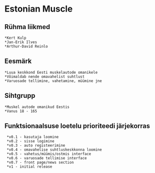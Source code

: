 # Estonian Muscle

## Rühma liikmed
	*Kert Kulp
	*Jan-Erik Ilves
	*Arthur-David Reinlo

## Eesmärk
	
	*Luua keskkond Eesti muskelautode omanikele
	*Võimaldab nende omavahelist suhtlust 
	*Varuosade tellimine, vahetamine, müümine jne
	
## Sihtgrupp
	
	*Muskel autode omanikud Eestis
	*Vanus 18 - 165
	
## Funktsionaalsuse loetelu prioriteedi järjekorras
	 
	 *v0.1 - kasutaja loomine
	 *v0.2 - sisse logimine
	 *v0.3 - auto registeerimine
	 *v0.4 - omavahelise suhtluskeskkonna loomine
	 *v0.5 - vahetus/müümis/ostmis interface
	 *v0.6 - varuosade tellimise interface
	 *v0.7 - front page/news section
	 *v1 - initial release